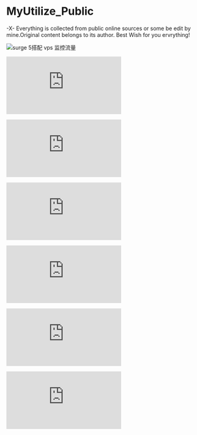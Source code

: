 # MyUtilize_Public
-X- Everything is collected from public online sources or some be edit by mine.Original content belongs to its author. Best Wish for you ervrything!

![surge 5搭配 vps 监控流量](https://github.com/QXPublic/MyUtilize/blob/main/surge%205%E6%90%AD%E9%85%8D%20vps%20%E7%9B%91%E6%8E%A7%E6%B5%81%E9%87%8F)

![一键搭建hy2协议](https://github.com/QXPublic/MyUtilize/blob/main/%E4%B8%80%E9%94%AE%E6%90%AD%E5%BB%BAhy2%E5%8D%8F%E8%AE%AE.md)

![从零开始“Cloudflare API Token 申请 + DDNS](https://github.com/QXPublic/MyUtilize/blob/main/%E4%BB%8E%E9%9B%B6%E5%BC%80%E5%A7%8B%E2%80%9CCloudflare%20API%20Token%20%E7%94%B3%E8%AF%B7%20%2B%20DDNS%20%E6%9B%B4%E6%96%B0%E2%80%9D.md)

![使用AWS Lambda 监控 AWS Lightsail 流量限额
](https://github.com/QXPublic/MyUtilize/blob/main/%E4%BD%BF%E7%94%A8AWS%20Lambda%20%E7%9B%91%E6%8E%A7%20AWS%20Lightsail%20%E6%B5%81%E9%87%8F%E9%99%90%E9%A2%9D.md)

![一键搭建 snell 协议](https://github.com/QXPublic/MyUtilize/blob/main/%E4%B8%80%E9%94%AE%E6%90%AD%E5%BB%BA%20snell%20%E5%8D%8F%E8%AE%AE.md)

![Sub-Store 搭建教程宝塔面板](https://github.com/QXPublic/MyUtilize/blob/main/Sub-Store%20搭建教程宝塔面板.md)

![ 3xui面板搭建&面板定时重启](https://raw.githubusercontent.com/QXPublic/MyUtilize/refs/heads/main/3xui%E9%9D%A2%E6%9D%BF%E6%90%AD%E5%BB%BA%26%E9%9D%A2%E6%9D%BF%E5%AE%9A%E6%97%B6%E9%87%8D%E5%90%AF.md)
